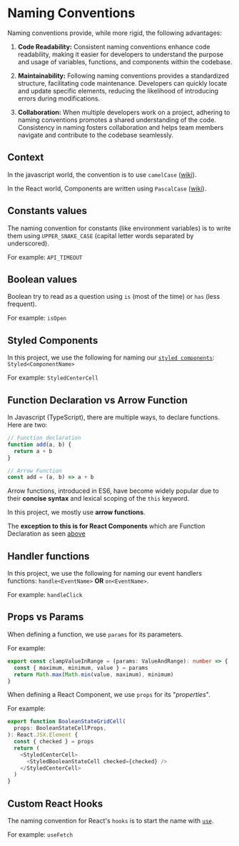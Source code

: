 # Naming Conventions

Naming conventions provide, while more rigid, the following advantages:

1. **Code Readability:** Consistent naming conventions enhance code readability, making it easier for developers to understand the purpose and usage of variables, functions, and components within the codebase.

2. **Maintainability:** Following naming conventions provides a standardized structure, facilitating code maintenance. Developers can quickly locate and update specific elements, reducing the likelihood of introducing errors during modifications.

3. **Collaboration:** When multiple developers work on a project, adhering to naming conventions promotes a shared understanding of the code. Consistency in naming fosters collaboration and helps team members navigate and contribute to the codebase seamlessly.

## Context

In the javascript world, the convention is to use `camelCase` ([wiki](https://en.wikipedia.org/wiki/Camel_case)).

In the React world, Components are written using `PascalCase` ([wiki](https://en.wikipedia.org/wiki/Pascal_case)).

## Constants values

The naming convention for constants (like environment variables) is to write
them using `UPPER_SNAKE_CASE` (capital letter words separated by underscored).

For example: `API_TIMEOUT`

## Boolean values

Boolean try to read as a question using `is` (most of the time) or `has` (less frequent).

For example: `isOpen`

## Styled Components

In this project, we use the following for naming our [`styled components`](https://styled-components.com/docs/basics#getting-started):
`Styled<ComponentName>`

For example: `StyledCenterCell`

## Function Declaration vs Arrow Function

In Javascript (TypeScript), there are multiple ways, to declare functions.
Here are two:

```ts
// Function declaration
function add(a, b) {
  return a + b
}

// Arrow Function
const add = (a, b) => a + b
```

Arrow functions, introduced in ES6, have become widely popular due to their
**concise syntax** and lexical scoping of the `this` keyword.

In this project, we mostly use **arrow functions**.

The **exception to this is for React Components** which are Function Declaration
as seen [above](#props-vs-params)

## Handler functions

In this project, we use the following for naming our event handlers functions:
`handle<EventName>` **OR** `on<EventName>`.

For example: `handleClick`

## Props vs Params

When defining a function, we use `params` for its parameters.

For example:

```ts
export const clampValueInRange = (params: ValueAndRange): number => {
  const { maximum, minimum, value } = params
  return Math.max(Math.min(value, maximum), minimum)
}
```

When defining a React Component, we use `props` for its "*properties*".

For example:

```ts
export function BooleanStateGridCell(
  props: BooleanStateCellProps,
): React.JSX.Element {
  const { checked } = props
  return (
    <StyledCenterCell>
      <StyledBooleanStateCell checked={checked} />
    </StyledCenterCell>
  )
}
```

## Custom React Hooks

The naming convention for React's `hooks` is to start the name with [`use`](https://react.dev/learn/reusing-logic-with-custom-hooks#hook-names-always-start-with-use).

For example: `useFetch`
